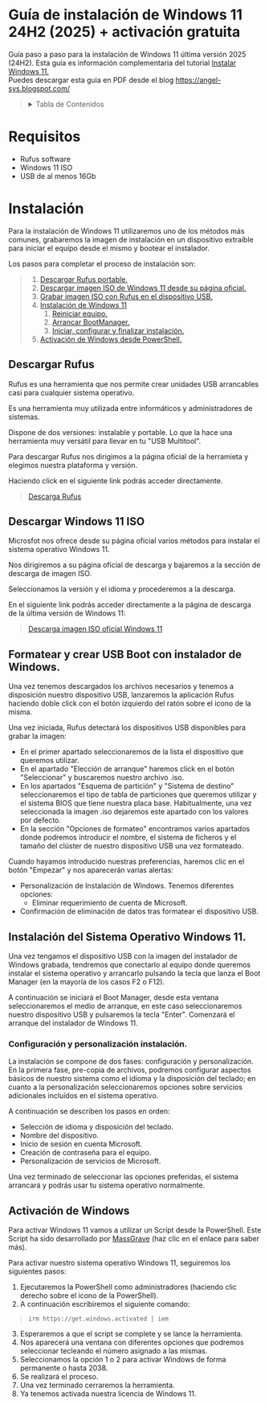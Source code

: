 # Guía de instalación de Windows 11 24H2 (2025) + activación gratuita
Guía paso a paso para la instalación de Windows 11 última versión 2025 (24H2).
Esta guía es información complementaria del tutorial [Instalar Windows 11.](https://www.youtube.com/watch?v=U7T5CQknF6A)<br>
Puedes descargar esta guia en PDF desde el blog https://angel-sys.blogspot.com/

><details>
>  <summary>Tabla de Contenidos</summary>
>  <ol>
>    <li>
>      <a href="#requisitos">Requisitos</a>
>    </li>
>    <li>
>      <a href="#instalación">Descripción del Proceso</a>
>    </li>
>    <li><a href="#descargar-rufus">Descargar Rufus Portable</a></li>
>    <li><a href="#descargar-windows-11-iso">Descargar imagen ISO de Windows 11</a></li>
>    <li><a href="#formatear-y-crear-usb-boot-con-instalador-de-windows">Grabar imagen ISO con Rufus en un dispositivo USB</a></li>
>    <li><a href="#instalación-del-sistema-operativo-windows-11">Instalación de Windows</a></li>
>    <li><a href="#activación-de-windows">Activación de Windows desde PowerShell</a></li>
>  </ol>
></details>

# Requisitos
- Rufus software
- Windows 11 ISO
- USB de al menos 16Gb

# Instalación
Para la instalación de Windows 11 utilizaremos uno de los métodos más comunes, grabaremos la imagen de instalación en un dispositivo extraíble para iniciar el equipo desde el mismo y bootear el instalador. 

Los pasos para completar el proceso de instalación son:
<br>
>1. [Descargar Rufus portable.](#descargar-rufus)
>2. [Descargar imagen ISO de Windows 11 desde su página oficial.](#descargar-windows-11-iso)
>3. [Grabar imagen ISO con Rufus en el dispositivo USB.](#formatear-y-crear-usb-boot-con-instalador-de-windows) 
>4. [Instalación de Windows 11](#instalación-del-sistema-operativo-windows-11) 
>    1. [Reiniciar equipo.](#reiniciar-equipo-y-arrancar-boot)
>    2. [Arrancar BootManager.](#reiniciar-equipo-y-arrancar-boot)
>    3. [Iniciar, configurar y finalizar instalación.](#configuración-y-personalización-instalación)
>5. [Activación de Windows desde PowerShell.](#activación-de-windows)

## Descargar Rufus
Rufus es una herramienta que nos permite crear unidades USB arrancables casi para cualquier sistema operativo. <br>

Es una herramienta muy utilizada entre informáticos y administradores de sistemas. <br>

Dispone de dos versiones: instalable y portable. Lo que la hace una herramienta muy versátil para llevar en tu "USB Multitool".

Para descargar Rufus nos dirigimos a la página oficial de la herramieta y elegimos nuestra plataforma y versión. 

Haciendo click en el siguiente link podrás acceder directamente.

>[Descarga Rufus](https://rufus.ie/es/)

## Descargar Windows 11 ISO

Microsfot nos ofrece desde su página oficial varios métodos para instalar el sistema operativo Windows 11. 

Nos dirigiremos a su página oficial de descarga y bajaremos a la sección de descarga de imagen ISO. 

Seleccionamos la versión y el idioma y procederemos a la descarga. 

En el siguiente link podrás acceder directamente a la página de descarga de la última versión de Windows 11:

>[Descarga imagen ISO oficial Windows 11](https://www.microsoft.com/es-es/software-download/windows11)


## Formatear y crear USB Boot con instalador de Windows.
Una vez tenemos descargados los archivos necesarios y tenemos a disposición nuestro dispositivo USB, lanzaremos la aplicación Rufus haciendo doble click con el botón izquierdo del ratón sobre el icono de la misma.

Una vez iniciada, Rufus detectará los dispositivos USB disponibles para grabar la imagen:
- En el primer apartado seleccionaremos de la lista el dispositivo que queremos utilizar.
- En el apartado "Elección de arranque" haremos click en el botón "Seleccionar" y buscaremos nuestro archivo .iso.
- En los apartados "Esquema de partición" y "Sistema de destino" seleccionaremos el tipo de tabla de particiones que queremos utilizar y el sistema BIOS que tiene nuestra placa base. Habitualmente, una vez seleccionada la imagen .iso dejaremos este apartado con los valores por defecto. 
- En la sección "Opciones de formateo" encontramos varios apartados donde podremos introducir el nombre, el sistema de ficheros y el tamaño del clúster de nuestro dispositivo USB una vez formateado. 

Cuando hayamos introducido nuestras preferencias, haremos clic en el botón "Empezar" y nos aparecerán varias alertas:
- Personalización de Instalación de Windows. Tenemos diferentes opciones:
  -  Eliminar requerimiento de cuenta de Microsoft.
-  Confirmación de eliminación de datos tras formatear el dispositivo USB.


## Instalación del Sistema Operativo Windows 11.
Una vez tengamos el dispositivo USB con la imagen del instalador de Windows grabada, tendremos que conectarlo al equipo donde queremos instalar el sistema operativo y arrancarlo pulsando la tecla que lanza el Boot Manager (en la mayoría de los casos F2 o F12).

A continuación se iniciará el Boot Manager, desde esta ventana seleccionaremos el medio de arranque, en este caso seleccionaremos nuestro dispositivo USB y pulsaremos la tecla "Enter". Comenzará el arranque del instalador de Windows 11. 

### Configuración y personalización instalación.
La instalación se compone de dos fases: configuración y personalización. En la primera fase, pre-copia de archivos, podremos configurar aspectos básicos de nuestro sistema como el idioma y la disposición del teclado; en cuanto a la personalización seleccionaremos opciones sobre servicios adicionales incluídos en el sistema operativo.

A continuación se describen los pasos en orden:

- Selección de idioma y disposición del teclado.
- Nombre del dispositivo.
- Inicio de sesión en cuenta Microsoft. 
- Creación de contraseña para el equipo. 
- Personalización de servicios de Microsoft.

Una vez terminado de seleccionar las opciones preferidas, el sistema arrancará y podrás usar tu sistema operativo normalmente.

## Activación de Windows
Para activar Windows 11 vamos a utilizar un Script desde la PowerShell. Este Script ha sido desarrollado por [MassGrave](https://massgrave.dev/4) (haz clic en el enlace para saber más).

Para activar nuestro sistema operativo Windows 11, seguiremos los siguientes pasos:

1. Ejecutaremos la PowerShell como administradores (haciendo clic derecho sobre el icono de la PowerShell). 
2. A continuación escribiremos el siguiente comando:
>`irm https://get.windows.activated | iem`
3. Esperaremos a que el script se complete y se lance la herramienta. 
4. Nos aparecerá una ventana con diferentes opciones que podremos seleccionar tecleando el número asignado a las mismas. 
5. Seleccionamos la opción 1 o 2 para activar Windows de forma permanente o hasta 2038.
6. Se realizará el proceso. 
7. Una vez terminado cerraremos la herramienta. 
8. Ya tenemos activada nuestra licencia de Windows 11. 
